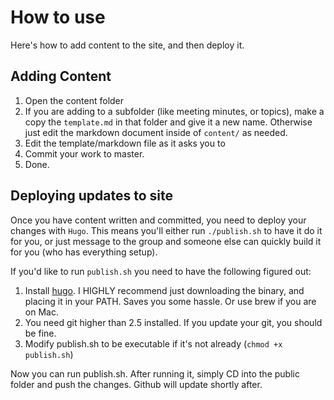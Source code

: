 # How to use

Here's how to add content to the site, and then deploy it.

## Adding Content

1. Open the content folder
2. If you are adding to a subfolder (like meeting minutes, or topics), make a copy the `template.md` in that folder and give it a new name. Otherwise just edit the markdown document inside of `content/` as needed.
3. Edit the template/markdown file as it asks you to
4. Commit your work to master.
5. Done.

## Deploying updates to site

Once you have content written and committed, you need to deploy your changes with `Hugo`. This means you'll either run `./publish.sh` to have it do it for you, or just message to the group and someone else can quickly build it for you (who has everything setup).

If you'd like to run `publish.sh` you need to have the following figured out:
1. Install [hugo](https://gohugo.io/getting-started/installing/). I HIGHLY recommend just downloading the binary, and placing it in your PATH. Saves you some hassle. Or use brew if you are on Mac.
2. You need git higher than 2.5 installed. If you update your git, you should be fine.
3. Modify publish.sh to be executable if it's not already (`chmod +x publish.sh`)

Now you can run publish.sh. After running it, simply CD into the public folder and push the changes. Github will update shortly after.